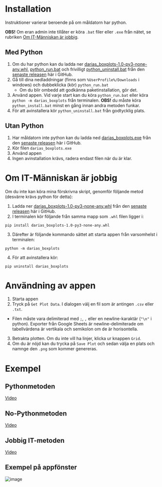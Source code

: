 # Installation
Instruktioner varierar beroende på om måldatorn har python.

**OBS!** Om eran admin inte tillåter er köra `.bat` filer eller `.exe` från nätet, se rubriken [Om IT-Människan är jobbig](#om-it-människan-är-jobbig).
## Med Python
1. Om du har python kan du ladda ner [darias_boxplots-1.0-py3-none-any.whl](https://github.com/marcell-ziegler/darias_boxplots/releases/download/v1.0/darias_boxplots-1.0-py3-none-any.whl), [python_run.bat](https://github.com/marcell-ziegler/darias_boxplots/releases/download/v1.0/python_run.bat) och frivilligt [python_uninstall.bat](https://github.com/marcell-ziegler/darias_boxplots/releases/download/v1.0/python_uninstall.bat) från den [senaste releasen](https://github.com/marcell-ziegler/darias_boxplots/releases/tag/v1.0) här i GitHub.
2. Gå till dina nedladdningar (finns som `%UserProfile%/Downloads` i windows) och dubbeklicka (kör) `python_run.bat`
    - Om du blir ombedd att godkänna paketinstallation, gör det.
3. Använd appen. Vid varje start kan du köra `python_run.bat` eller köra `python -m darias_boxplots` från terminalen. **OBS!** du måste köra `python_install.bat` minst en gång innan andra metoden funkar.
4. För att avinstallera kör `python_uninstall.bat` från godtycklig plats.

## Utan Python
1. Har måldatorn inte python kan du ladda ned [darias_boxplots.exe](https://github.com/marcell-ziegler/darias_boxplots/releases/download/v1.0/darias_boxplots.exe) från den [senaste releasen](https://github.com/marcell-ziegler/darias_boxplots/releases/tag/v1.0) här i GitHub.
2. Kör filen `darias_boxplots.exe`
3. Använd appen
4. Ingen avinstallation krävs, radera endast filen när du är klar.

# Om IT-Människan är jobbig
Om du inte kan köra mina förskrivna skript, genomför följande metod (desvärre krävs python för detta):
1. Ladda ner [darias_boxplots-1.0-py3-none-any.whl](https://github.com/marcell-ziegler/darias_boxplots/releases/download/v1.0/darias_boxplots-1.0-py3-none-any.whl) från den [senaste releasen](https://github.com/marcell-ziegler/darias_boxplots/releases/tag/v1.0) här i GitHub.
2. I terminalen kör följande från samma mapp som `.whl` filen ligger i:
```shell
pip install darias_boxplots-1.0-py3-none-any.whl
```
3. Därefter är följande kommando sättet att starta appen från varsomhelst i terminalen:
```shell
python -m darias_boxplots
```
4. För att avinstallera kör:
```shell
pip uninstall darias_boxplots
```

# Användning av appen
1. Starta appen
2. Tryck på `Get Plot Data`. I dialogen välj en fil som är antingen `.csv` eller `.txt`.
  - Filen måste vara delimiterad med `;`, `,` eller en newline-karaktär (`"\n"` i python). Exporter från Google Sheets är newline-delimiterade om tabellvärdena är vertikala och semikolon om de är horisontella.
3. Betrakta plotten. Om du inte vill ha linjer, klicka ur knappen `Grid`.
4. Om du är nöjd kan du trycka på `Save Plot` och sedan välja en plats och namnge den `.png` som kommer genereras.

# Exempel

## Pythonmetoden
[Video](https://1drv.ms/v/s!Ahf4h_NoO2C-h_wvu_qVneF_USwIKQ?e=w2xC9a)

## No-Pythonmetoden
[Video](https://1drv.ms/v/s!Ahf4h_NoO2C-h_wuM-IiM4yVMuFamQ?e=RczGsE)

## Jobbig IT-metoden
[Video](https://1drv.ms/v/s!Ahf4h_NoO2C-h_wtxgccl6VaiYa1dQ?e=I1Nst4)

## Exempel på appfönster
![image](https://github.com/marcell-ziegler/darias_boxplots/assets/82723301/0a76c7cb-9fd0-47ec-a5f1-34f93bf42e4b)
